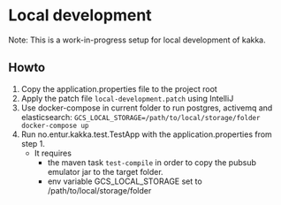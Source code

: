 # Local development

Note: This is a work-in-progress setup for local development of kakka.

## Howto

1. Copy the application.properties file to the project root
2. Apply the patch file `local-development.patch` using IntelliJ
3. Use docker-compose in current folder to run postgres, activemq and elasticsearch:
    `GCS_LOCAL_STORAGE=/path/to/local/storage/folder docker-compose up`
4. Run no.entur.kakka.test.TestApp with the application.properties from step 1.
    - It requires 
        - the maven task `test-compile` in order to copy the pubsub emulator jar to the target folder.
        - env variable GCS_LOCAL_STORAGE set to /path/to/local/storage/folder          

